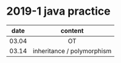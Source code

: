 # 2019-1 java practice
| date        | content           
| ------------- |:-------------:| 
| 03.04     | OT | 
| 03.14| inheritance / polymorphism      | 


